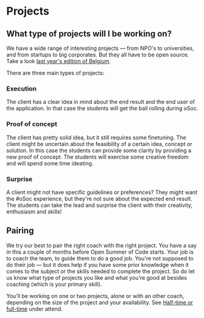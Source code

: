 # Projects

## What type of projects will I be working on?

We have a wide range of interesting projects — from NPO's to universities, and from startups to big corporates. But they all have to be open source. Take a look [last year's edition of Belgium](http://2018.summerofcode.be/).

There are three main types of projects:

### Execution

The client has a clear idea in mind about the end result and the end user of the application. In that case the students will get the ball rolling during oSoc.

### Proof of concept 

The client has pretty solid idea, but it still requires some finetuning. The client might be uncertain about the feasibility of a certain idea, concept or solution. In this case the students can provide some clarity by providing a new proof of concept. The students will exercise some creative freedom and will spend some time ideating.

### Surprise

A client might not have specific guidelines or preferences? They might want the \#oSoc experience, but they're not sure about the expected end result. The students can take the lead and surprise the client with their creativity, enthusiasm and skills!

## Pairing

We try our best to pair the right coach with the right project. You have a say in this a couple of months before Open Summer of Code starts. Your job is to coach the team, to guide them to do a good job. You're not supposed to do their job — but it does help if you have some prior knowledge when it comes to the subject or the skills needed to complete the project. So do let us know what type of projects you like and what you're good at besides coaching \(which is your primary skill\).

You'll be working on one or two projects, alone or with an other coach, depending on the size of the project and your availability. See [Half-time or full-time](untitled/attend.md#half-time-or-full-time) under attend.

